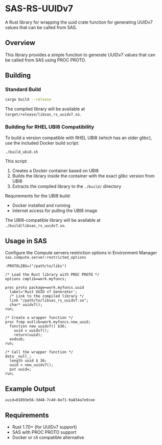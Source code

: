 # SAS-RS-UUIDv7

A Rust library for wrapping the uuid crate function for generating UUIDv7 values that can be called from SAS.

## Overview

This library provides a simple function to generate UUIDv7 values that can be called from SAS using PROC PROTO.

## Building

### Standard Build
```bash
cargo build --release
```

The compiled library will be available at `target/release/libsas_rs_uuidv7.so`.

### Building for RHEL UBI8 Compatibility

To build a version compatible with RHEL UBI8 (which has an older glibc), use the included Docker build script:

```bash
./build_ubi8.sh
```

This script:
1. Creates a Docker container based on UBI8
2. Builds the library inside the container with the exact glibc version from UBI8
3. Extracts the compiled library to the `./build/` directory

Requirements for the UBI8 build:
- Docker installed and running
- Internet access for pulling the UBI8 image

The UBI8-compatible library will be available at `./build/libsas_rs_uuidv7.so`.

## Usage in SAS

Configure the Compute servers restriction options in Environment Manager `sas.compute.server:restricted_options`
```
-PROTOLIBS=("/path/to/libs")
```

```sas
/* Load the Rust library with PROC PROTO */
options cmplib=work.myfuncs;

proc proto package=work.myfuncs.uuid 
  label='Rust UUID v7 Generator';
  /* Link to the compiled library */
  link "/path/to/libsas_rs_uuidv7.so";
  char* uuidv7();
run;

/* Create a wrapper function */
proc fcmp outlib=work.myfuncs.new_uuid;
  function new_uuidv7() $36;
    uuid = uuidv7();
    return(uuid);
  endsub;
run;

/* Call the wrapper function */
data _null_;
  length uuid $ 36;
  uuid = new_uuidv7();
  put uuid=;
run;
```

## Example Output

```
uuid=01893e56-3d48-7c40-8e71-9a834a7e9cee
```

## Requirements

- Rust 1.70+ (for UUIDv7 support)
- SAS with PROC PROTO support
- Docker or cli compatible alternative
